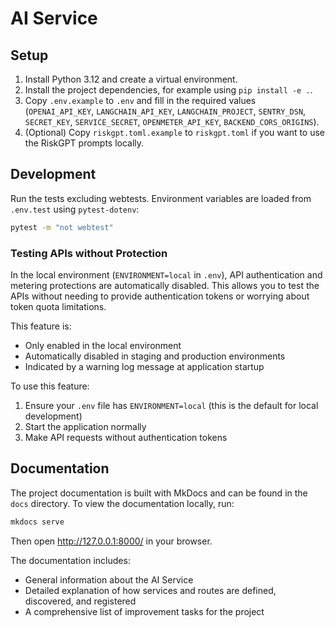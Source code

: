 # AI Service

## Setup

1. Install Python 3.12 and create a virtual environment.
2. Install the project dependencies, for example using `pip install -e .`.
3. Copy `.env.example` to `.env` and fill in the required values (`OPENAI_API_KEY`, `LANGCHAIN_API_KEY`, `LANGCHAIN_PROJECT`, `SENTRY_DSN`, `SECRET_KEY`, `SERVICE_SECRET`, `OPENMETER_API_KEY`, `BACKEND_CORS_ORIGINS`).
4. (Optional) Copy `riskgpt.toml.example` to `riskgpt.toml` if you want to use the RiskGPT prompts locally.

## Development

Run the tests excluding webtests. Environment variables are loaded from
`.env.test` using `pytest-dotenv`:

```bash
pytest -m "not webtest"
```

### Testing APIs without Protection

In the local environment (`ENVIRONMENT=local` in `.env`), API authentication and metering protections are automatically disabled. This allows you to test the APIs without needing to provide authentication tokens or worrying about token quota limitations.

This feature is:
- Only enabled in the local environment
- Automatically disabled in staging and production environments
- Indicated by a warning log message at application startup

To use this feature:
1. Ensure your `.env` file has `ENVIRONMENT=local` (this is the default for local development)
2. Start the application normally
3. Make API requests without authentication tokens

## Documentation

The project documentation is built with MkDocs and can be found in the `docs` directory. To view the documentation locally, run:

```bash
mkdocs serve
```

Then open http://127.0.0.1:8000/ in your browser.

The documentation includes:
- General information about the AI Service
- Detailed explanation of how services and routes are defined, discovered, and registered
- A comprehensive list of improvement tasks for the project
